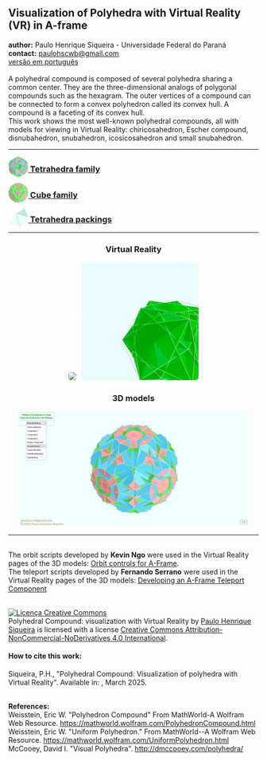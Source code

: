 <link rel="stylesheet" href="scripts/style.css">
<meta charset="utf-8">
<link rel="icon" type="image/png" href="compounds1/vr/salas/imagens/icone.png">
<h2>Visualization of Polyhedra with Virtual Reality (VR) in A-frame</h2>
 <b>author:</b> Paulo Henrique Siqueira - Universidade Federal do Paraná
 <br><b>contact:</b> <a href="#">paulohscwb@gmail.com</a>
 <br><a href="https://paulohscwb.github.io/polycompound/pt-br/">versão em português</a>
 <br><br>A polyhedral compound is composed of several polyhedra sharing a common center. They are the three-dimensional analogs of polygonal compounds such as the hexagram. The outer vertices of a compound can be connected to form a convex polyhedron called its convex hull. A compound is a faceting of its convex hull.
 <br>This work shows the most well-known polyhedral compounds, all with models for viewing in Virtual Reality: chiricosahedron, Escher compound, disnubahedron, snubahedron, icosicosahedron and small snubahedron.
<hr>
<h3 style="margin-top:3px"><a target="_blank" href="compounds1/"><img src="compounds1/vr/salas/imagens/icone.png" style="margin-bottom:-10px" width="40"> Tetrahedra family</a></h3>
<h3 style="margin-top:3px"><a target="_blank" href="compounds2/"><img src="compounds2/vr/salas/imagens/icone.png" style="margin-bottom:-10px" width="40"> Cube family</a></h3>
<h3 style="margin-top:3px"><a target="_blank" href="tetrahedra/"><img src="tetrahedra/vr/salas/imagens/icone.png" style="margin-bottom:-10px" width="40"> Tetrahedra packings</a></h3>
<!--<h3 style="margin-top:3px"><a target="_blank" href="compounds3/"><img src="compounds3/vr/salas/imagens/icone.png" style="margin-bottom:-10px" width="40"> Octahedra family</a></h3>
<h3 style="margin-top:3px"><a target="_blank" href="compounds4/"><img src="compounds4/vr/salas/imagens/icone.png" style="margin-bottom:-10px" width="40"> Dodecahedra and icosahedra family 1</a></h3>
<h3 style="margin-top:3px"><a target="_blank" href="compounds5/"><img src="compounds5/vr/salas/imagens/icone.png" style="margin-bottom:-10px" width="40"> Dodecahedra and icosahedra family 2</a></h3>
<h3 style="margin-top:3px"><a target="_blank" href="compounds6/"><img src="compounds6/vr/salas/imagens/icone.png" style="margin-bottom:-10px" width="40"> Compounds of dual polyhedra</a></h3>
<h3 style="margin-top:3px"><a target="_blank" href="compounds7/"><img src="compounds7/vr/salas/imagens/icone.png" style="margin-bottom:-10px" width="40"> Compounds of two polyhedra</a></h3>-->
<hr>
<!--<h3 style="margin-top:5px; text-align:center;"><a target="_blank" href="all/">&#x1f4c4; Complete list of polyhedra</a></h3>
<hr>-->
<h3 align="center">Virtual Reality</h3>
<p align="center"><img src="compounds1/vr/salas/videos/compounds1.gif" style="max-width: 47%; border-radius:5px; margin-right:10px" loading="lazy"/><img src="compounds1/vr/salas/videos/compounds2.gif" style="max-width: 47%; border-radius:5px;" loading="lazy"/></p>
<h3 align="center">3D models</h3>
<p align="center"><img src="compounds1/ar/example.png" style="max-width: 92%; border-radius:5px;" loading="lazy"/></p>
<hr>
<br>The orbit scripts developed by <b>Kevin Ngo</b> were used in the Virtual Reality pages of the 3D models: <a href="https://github.com/supermedium/superframe/tree/master/components/orbit-controls/" target="_blank"> Orbit controls for A-Frame</a>.
<br>The teleport scripts developed by <b>Fernando Serrano</b> were used in the Virtual Reality pages of the 3D models: <a  href="https://aframe.io/blog/teleport-component/" target="_blank"> Developing an A-Frame Teleport Component</a>
<br>

<br><a rel="license" href="http://creativecommons.org/licenses/by-nc-nd/4.0/"><img alt="Licença Creative Commons" style="border-width:0" src="https://i.creativecommons.org/l/by-nc-nd/4.0/88x31.png" loading="lazy"/></a><br /><span xmlns:dct="http://purl.org/dc/terms/" property="dct:title">Polyhedral Compound: visualization with Virtual Reality</span> by <a xmlns:cc="http://creativecommons.org/ns#" href="https://paulohscwb.github.io/polycompound/" property="cc:attributionName" rel="cc:attributionURL">Paulo Henrique Siqueira</a> is licensed with a license <a rel="license" href="http://creativecommons.org/licenses/by-nc-nd/4.0/">Creative Commons Attribution-NonCommercial-NoDerivatives 4.0 International</a>.

<h4>How to cite this work:</h4> 
<p>Siqueira, P.H., "Polyhedral Compound: Visualization of polyhedra with Virtual Reality". Available in: <https://paulohscwb.github.io/polycompound/>, March 2025.</p>
<!--<a target="_blank" href="https://doi.org/10.5281/zenodo.12572969"><img src="https://zenodo.org/badge/DOI/10.5281/zenodo.12572969.svg" alt="DOI"></a>-->

<br><b>References:</b>
<br>Weisstein, Eric W. "Polyhedron Compound" From MathWorld-A Wolfram Web Resource. <a href="https://mathworld.wolfram.com/ArchimedeanDual.html" target="_blank">https://mathworld.wolfram.com/PolyhedronCompound.html</a>
<br>Weisstein, Eric W. "Uniform Polyhedron." From MathWorld--A Wolfram Web Resource. <a href="https://mathworld.wolfram.com/UniformPolyhedron.html" target="_blank">https://mathworld.wolfram.com/UniformPolyhedron.html</a>
<br>McCooey, David I. "Visual Polyhedra". <a href="http://dmccooey.com/polyhedra/" target="_blank">http://dmccooey.com/polyhedra/</a>
